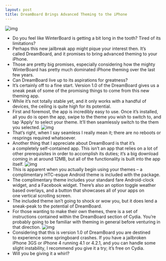 ```yaml
---
layout: post
title: DreamBoard Brings Advanced Theming to the iPhone
---
```

![img](http://media.idownloadblog.com/wp-content/uploads/2011/03/DreamBoard-10-e1300628480191.png)
* Do you feel like WinterBoard is getting a bit long in the tooth? Tired of its limitations?
* Perhaps this new jailbreak app might pique your interest then. It’s called DreamBoard, and it promises to bring advanced theming to your iPhone.
* Those are pretty big promises, especially considering how the mighty WinterBoard has pretty much dominated iPhone theming over the last few years.
* Can DreamBoard live up to its aspirations for greatness?
* It’s certainly off to a fine start. Version 1.0 of the DreamBoard gives us a sneak peak of some of the promising things to come from this new theming app.
* While it’s not totally stable yet, and it only works with a handful of devices, the ceiling is quite high for its potential.
* First and foremost, the app is incredibly easy to use. Once it’s installed, all you do is open the app, swipe to the theme you wish to switch to, and tap ‘Apply’ to select your theme. It’ll then seamlessly switch to the them you selected.
![img](http://media.idownloadblog.com/wp-content/uploads/2011/03/DreamBoard-08-e1300628537752.png)
* That’s right, when I say seamless I really mean it; there are no reboots or resprings required whatsoever.
* Another thing that I appreciate about DreamBoard is that it’s a completely self-contained app. This isn’t an app that relies on a lot of other prerequisites in order to accomplish its duties; it’s a big download coming in at around 12MB, but all of the functionality is built into the app itself.
![img](http://media.idownloadblog.com/wp-content/uploads/2011/03/DreamBoard-04-e1300628519975.png)
* This is apparent when you actually begin using your themes – a complimentary HTC-esque Android theme is included with the package.
* The complimentary theme includes your standard fare Android-clock widget, and a Facebook widget. There’s also an option toggle weather based overlays, and a button that showcases all of your apps on one vertical scrolling screen.
* The included theme isn’t going to shock or wow you, but it does lend a sneak-peak to the potential of DreamBoard.
* For those wanting to make their own themes, there is a set of instructions contained within the DreamBoard section of Cydia. You’re probably going to be familiar with theming in general before venturing in that direction.
![img](http://media.idownloadblog.com/wp-content/uploads/2011/03/DreamBoard-14-e1300628712646.png)
* Considering that this is version 1.0 of DreamBoard you are destined to experience some springboard crashes. If you have a jailbroken iPhone 3GS or iPhone 4 running 4.1 or 4.2.1, and you can handle some slight instability, I recommend you give it a try; it’s free on Cydia.
* Will you be giving it a whirl?

